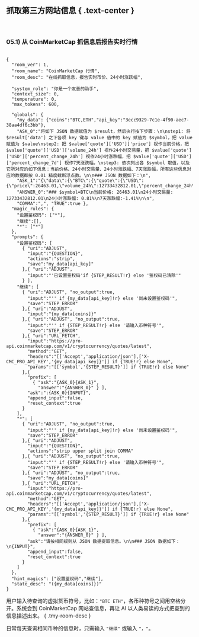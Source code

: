 抓取第三方网站信息 { .text-center }
---------------

&nbsp;

### 05.1) 从 CoinMarketCap 抓信息后报告实时行情

<pre><code class="tmy-room">
{
  "room_ver": 1,
  "room_name": "CoinMarketCap 行情",
  "room_desc": "在线抓取信息，报告实时币价、24小时涨跃幅",
  
  "system_role": "你是一个友善的助手",
  "context_size": 0,
  "temperature": 0,
  "max_tokens": 600,
  
  "globals": {
    "my_data": {"coins":"BTC,ETH","api_key":"3ecc9329-7c1e-4f90-aec7-38aa4df6c3bb"},
    "ASK_0":"将如下 JSON 数据赋值为 $result，然后执行按下步骤：\n\nstep1: 将 $result['data'] 之下各项 key 键与 value 值中的 key 赋值为 $symbol，把 value 赋值为 $value\nstep2: 把 $value['quote']['USD']['price'] 视作当前价格，把 $value['quote']['USD']['volume_24h'] 视作24小时交易量，把 $value['quote']['USD']['percent_change_24h'] 视作24小时涨跌幅，把 $value['quote']['USD']['percent_change_7d'] 视作7天涨跌幅。\nstep3: 依次列出各 $symbol 取值，以及它所对应的如下信息：当前价格、24小时交易量、24小时涨跌幅、7天涨跌幅，所有这些信息对应的数据都按 0.01 精度截断浮点数。\n\n### JSON 数据如下：\n",
    "ASK_1":"{\"data\":{\"BTC\":{\"quote\":{\"USD\":{\"price\":26463.01,\"volume_24h\":12733432812.01,\"percent_change_24h\":0.81,\"percent_change_7d\":-1.41}}}}}",
    "ANSWER_0":"### $symbol=BTC\n当前价格: 26463.01\n24小时交易量: 12733432812.01\n24小时涨跌幅: 0.81%\n7天涨跌幅:-1.41%\n\n",
    "COMMA":",", "TRUE":true },
  "magic_rules": {
    "设置鉴权码": ["*"],
    "继续":[],
    "*": ["*"]
  },
  "prompts": {
    "设置鉴权码": [
      { "uri":"ADJUST",
        "input":"{QUESTION}",
        "actions":"strip",
        "save":"my_data[api_key]"
      },{ "uri":"ADJUST",
        "input":"'已设置鉴权码'if {STEP_RESULT!r} else '鉴权码已清除'"
      } ],
    "继续": [
      { "uri":"ADJUST", "no_output":true,
        "input":"'' if {my_data[api_key]!r} else '尚未设置鉴权码'",
        "save":"STEP_ERROR"
      },{ "uri":"ADJUST",
        "input":"{my_data[coins]}"
      },{ "uri":"ADJUST", "no_output":true,
        "input":"'' if {STEP_RESULT!r} else '请输入币种符号'",
        "save":"STEP_ERROR"
      },{ "uri":"URL_FETCH",
        "input":"https://pro-api.coinmarketcap.com/v1/cryptocurrency/quotes/latest",
        "method":"GET",
        "headers":"[['Accept','application/json'],['X-CMC_PRO_API_KEY','{my_data[api_key]}']] if {TRUE!r} else None",
        "params":"[['symbol','{STEP_RESULT}']] if {TRUE!r} else None"
      },{
        "prefix": [
          { "ask":"{ASK_0}{ASK_1}",
            "answer":"{ANSWER_0}" } ],
        "ask":":{ASK_0}{INPUT}",
        "append_input":false,
        "reset_context":true
      }
    ],
    "*": [
      { "uri":"ADJUST", "no_output":true,
        "input":"'' if {my_data[api_key]!r} else '尚未设置鉴权码'",
        "save":"STEP_ERROR"
      },{ "uri":"ADJUST",
        "input":"{QUESTION}",
        "actions":"strip upper split join COMMA"
      },{ "uri":"ADJUST", "no_output":true,
        "input":"'' if {STEP_RESULT!r} else '请输入币种符号'",
        "save":"STEP_ERROR"
      },{ "uri":"ADJUST", "no_output":true,
        "save":"my_data[coins]"
      },{ "uri":"URL_FETCH",
        "input":"https://pro-api.coinmarketcap.com/v1/cryptocurrency/quotes/latest",
        "method":"GET",
        "headers":"[['Accept','application/json'],['X-CMC_PRO_API_KEY','{my_data[api_key]}']] if {TRUE!r} else None",
        "params":"[['symbol','{STEP_RESULT}']] if {TRUE!r} else None"
      },{
        "prefix": [
          { "ask":"{ASK_0}{ASK_1}",
            "answer":"{ANSWER_0}" } ],
        "ask":"请按相同规则从 JSON 数据提取信息。\n\n### JSON 数据如下：\n{INPUT}",
        "append_input":false,
        "reset_context":true
      }
    ]
  },
  "hint_magics": ["设置鉴权码","继续"],
  "state_desc": "({my_data[coins]})"
}
</code></pre>

用户输入待查询的虚拟货币符号，比如：`"BTC ETH"`，各币种符号之间用空格分开。系统会到 CoinMarketCap 网站查信息，再让 AI 以人类易读的方式把查到的信息描述出来。
{ .tmy-room-desc }

日常每天查询相同币种的信息时，只需输入 `"继续"` 或输入 `"，"`。

&nbsp;
